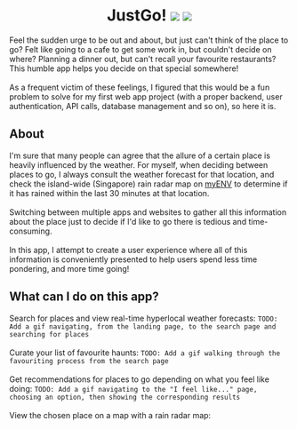 <div align='center'>
  <h1>
    <div display='flex' align-items='center'>
      JustGo!
      <img src='https://user-images.githubusercontent.com/23531034/148372740-681d6810-c6ef-4560-b64e-996db9079e1e.png#gh-light-mode-only' />
      <img src='https://user-images.githubusercontent.com/23531034/148373133-da36d27f-8f04-49f4-a7c1-ecefd5818801.png#gh-dark-mode-only' />
    </div>
  </h1>
</div>

Feel the sudden urge to be out and about, but just can't think of the place to go? Felt like going to a cafe to get some work in, but couldn't decide on where? Planning a dinner out, but can't recall your favourite restaurants? This humble app helps you decide on that special somewhere!
<br />
<br />
As a frequent victim of these feelings, I figured that this would be a fun problem to solve for my first web app project (with a proper backend, user authentication, API calls, database management and so on), so here it is.

<h2>About</h2>
I'm sure that many people can agree that the allure of a certain place is heavily influenced by the weather. For myself, when deciding between places to go, I always consult the weather forecast for that location, and check the island-wide (Singapore) rain radar map on <a href='https://play.google.com/store/apps/details?id=sg.gov.nea&hl=en_SG&gl=US' rel='noreferrer'>myENV</a> to determine if it has rained within the last 30 minutes at that location.
<br />
<br />
Switching between multiple apps and websites to gather all this information about the place just to decide if I'd like to go there is tedious and time-consuming.
<br />
<br />
In this app, I attempt to create a user experience where all of this information is conveniently presented to help users spend less time pondering, and more time going!

<h2>What can I do on this app?</h2>
Search for places and view real-time hyperlocal weather forecasts:
<code>TODO: Add a gif navigating, from the landing page, to the search page and searching for places</code>
<br />
<br />
Curate your list of favourite haunts:
<code>TODO: Add a gif walking through the favouriting process from the search page</code>
<br />
<br />
Get recommendations for places to go depending on what you feel like doing:
<code>TODO: Add a gif navigating to the "I feel like..." page, choosing an option, then showing the corresponding results</code>
<br />
<br />
View the chosen place on a map with a rain radar map:
